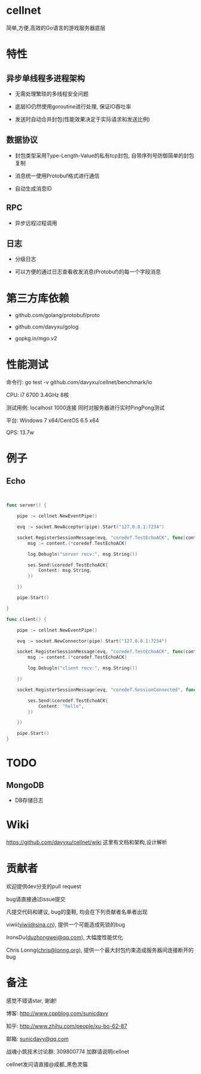 # cellnet
简单,方便,高效的Go语言的游戏服务器底层


# 特性

## 异步单线程多进程架构
  
* 无需处理繁琐的多线程安全问题

* 底层IO仍然使用goroutine进行处理, 保证IO吞吐率

* 发送时自动合并封包(性能效果决定于实际请求和发送比例)

## 数据协议

* 封包类型采用Type-Length-Value的私有tcp封包, 自带序列号防御简单的封包复制

* 消息统一使用Protobuf格式进行通信

* 自动生成消息ID

## RPC

* 异步远程过程调用

## 日志
* 分级日志

* 可以方便的通过日志查看收发消息(Protobuf)的每一个字段消息

# 第三方库依赖

* github.com/golang/protobuf/proto

* github.com/davyxu/golog

* gopkg.in/mgo.v2

# 性能测试

命令行: go test -v github.com/davyxu/cellnet/benchmark/io

CPU: i7 6700 3.4GHz 8核

测试用例: localhost 1000连接 同时对服务器进行实时PingPong测试

平台: Windows 7 x64/CentOS 6.5 x64

QPS: 13.7w


# 例子
## Echo
```go


func server() {

	pipe := cellnet.NewEventPipe()

	evq := socket.NewAcceptor(pipe).Start("127.0.0.1:7234")

	socket.RegisterSessionMessage(evq, "coredef.TestEchoACK", func(content interface{}, ses cellnet.Session) {
		msg := content.(*coredef.TestEchoACK)

		log.Debugln("server recv:", msg.String())

		ses.Send(&coredef.TestEchoACK{
			Content: msg.String,
		})

	})

	pipe.Start()

}

func client() {

	pipe := cellnet.NewEventPipe()

	evq := socket.NewConnector(pipe).Start("127.0.0.1:7234")

	socket.RegisterSessionMessage(evq, "coredef.TestEchoACK", func(content interface{}, ses cellnet.Session) {
		msg := content.(*coredef.TestEchoACK)

		log.Debugln("client recv:", msg.String())

	})

	socket.RegisterSessionMessage(evq, "coredef.SessionConnected", func(content interface{}, ses cellnet.Session) {

		ses.Send(&coredef.TestEchoACK{
			Content: "hello",
		})

	})

	pipe.Start()
}

```

# TODO


## MongoDB

* DB存储日志


# Wiki
https://github.com/davyxu/cellnet/wiki
这里有文档和架构,设计解析


# 贡献者

欢迎提供dev分支的pull request

bug请直接通过issue提交

凡提交代码和建议, bug的童鞋, 均会在下列贡献者名单者出现

viwii(viwii@sina.cn), 提供一个可能造成死锁的bug

IronsDu(duzhongwei@qq.com), 大幅度性能优化

Chris Lonng(chris@lonng.org), 提供一个最大封包约束造成服务器间连接断开的bug

# 备注

感觉不错请star, 谢谢!

博客: http://www.cppblog.com/sunicdavy

知乎: http://www.zhihu.com/people/xu-bo-62-87

邮箱: sunicdavy@qq.com

战魂小筑技术讨论群: 309800774 加群请说明cellnet

cellnet发问请直接@成都_黑色灵猫